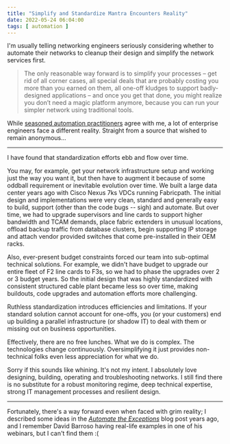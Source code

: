 ```yaml
---
title: "Simplify and Standardize Mantra Encounters Reality"
date: 2022-05-24 06:04:00
tags: [ automation ]
---
```

I'm usually telling networking engineers seriously considering whether to automate their networks to cleanup their design and simplify the network services first.

> The only reasonable way forward is to simplify your processes – get rid of all corner cases, all special deals that are probably costing you more than you earned on them, all one-off kludges to support badly-designed applications – and once you get that done, you might realize you don’t need a magic platform anymore, because you can run your simpler network using traditional tools.

While [seasoned automation practitioners](/2022/02/cleanup-before-automation/) agree with me, a lot of enterprise engineers face a different reality. Straight from a source that wished to remain anonymous...
<!--more-->
---

I have found that standardization efforts ebb and flow over time.

You may, for example, get your network infrastructure setup and working just the way you want it, but then have to augment it because of some oddball requirement or inevitable evolution over time. We built a large data center years ago with Cisco Nexus 7ks VDCs running Fabricpath. The initial design and implementations were very clean, standard and generally easy to build, support (other than the code bugs -- sigh) and automate. But over time, we had to upgrade supervisors and line cards to support higher bandwidth and TCAM demands, place fabric extenders in unusual locations, offload backup traffic from database clusters, begin supporting IP storage and attach vendor provided switches that come pre-installed in their OEM racks. 

Also, ever-present budget constraints forced our team into sub-optimal technical solutions. For example, we didn't have budget to upgrade our entire fleet of F2 line cards to F3s, so we had to phase the upgrades over 2 or 3 budget years. So the initial design that was highly standardized with consistent structured cable plant became less so over time, making buildouts, code upgrades and automation efforts more challenging.

Ruthless standardization introduces efficiencies and limitations. If your standard solution cannot account for one-offs, you (or your customers) end up building a parallel infrastructure (or shadow IT) to deal with them or missing out on business opportunities.

Effectively, there are no free lunches. What we do is complex. The technologies change continuously. Oversimplifying it just provides non-technical folks even less appreciation for what we do.

Sorry if this sounds like whining. It's not my intent. I absolutely love designing, building, operating and troubleshooting networks. I still find there is no substitute for a robust monitoring regime, deep technical expertise, strong IT management processes and resilient design.

---

Fortunately, there's a way forward even when faced with grim reality; I described some ideas in the _[Automate the Exceptions](/2016/07/automate-exceptions/)_ blog post years ago, and I remember David Barroso having real-life examples in one of his webinars, but I can't find them :(
